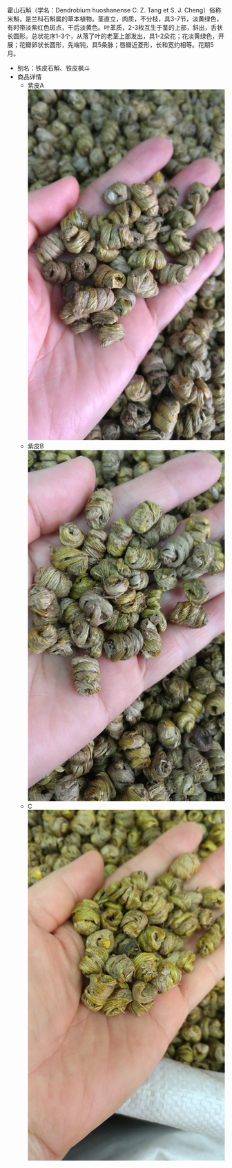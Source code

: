 霍山石斛（学名：Dendrobium huoshanense C. Z. Tang et S. J. Cheng）俗称米斛，是兰科石斛属的草本植物。茎直立，肉质，不分枝，具3-7节，淡黄绿色，有时带淡紫红色斑点，干后淡黄色。叶革质，2-3枚互生于茎的上部，斜出，舌状长圆形。总状花序1-3个，从落了叶的老茎上部发出，具1-2朵花；花淡黄绿色，开展；花瓣卵状长圆形，先端钝，具5条脉；唇瓣近菱形，长和宽约相等。花期5月。

- 别名：铁皮石斛、铁皮枫斗
- 商品详情
  - 紫皮A
  ![](/assets/1881520042175_.pic.jpg)
  - 紫皮B
  ![](/assets/1891520042213_.pic.jpg)
  - C
  ![](/assets/1901520042283_.pic.jpg)



